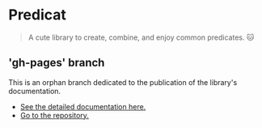 # Predicat

> A cute library to create, combine, and enjoy common predicates. 🐱

## 'gh-pages' branch
This is an orphan branch dedicated to the publication of the library's documentation.

- [See the detailed documentation here.](https://vguillou.github.io/predicat/latest/)
- [Go to the repository.](https://github.com/vguillou/predicat)
